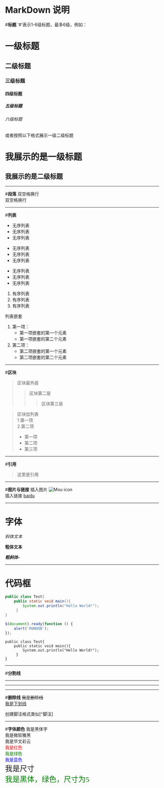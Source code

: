 # MarkDown 说明

#**标题**
‘#’表示1-6级标题，最多6级，例如：
# 一级标题
## 二级标题
### 三级标题
#### 四级标题
##### 五级标题
###### 六级标题

或者按照以下格式展示一级二级标题

我展示的是一级标题
==================

我展示的是二级标题
-----------------
***

#**段落**
双空格换行  
双空格换行

***

#**列表**

* 无序列表
* 无序列表
* 无序列表

+ 无序列表
+ 无序列表
+ 无序列表

- 无序列表
- 无序列表
- 无序列表

1. 有序列表
2. 有序列表
3. 有序列表

列表嵌套
1. 第一项：    
    - 第一项嵌套的第一个元素
    - 第一项嵌套的第二个元素
2. 第二项：
    - 第二项嵌套的第一个元素
    - 第二项嵌套的第二个元素

***
#**区块**
>区块最外层 
>>区块第二层 
>>>区块第三层 
  
> 区块加列表  
> 1.第一项  
> 2.第二项  
> * 第一项 
> * 第二项  
> * 第三项
***

#**引用**
 > 这里是引用
 
*** 
#**图片与链接**
插入图片 ![Mou icon](http://mouapp.com/Mou_128.png)  
插入链接 [baidu](baidu.com)

***
# **字体**
*斜体文本*  

**粗体文本** 
   
***粗斜体-***  
       
***   
# **代码框**

```java
public class Test{
    public static void main(){   
        System.out.println("Hello World!");
     }
}
``` 
```javascript
$(document).ready(function () {
    alert('RUNOOB');
});
```
    public class Test{
        public static void main(){   
            System.out.println("Hello World!");
         }
    }
    

***
#**分割线**

***
---
___

#**删除线**
~~我是删除线~~  
<u>我是下划线</u>  

创建脚注格式类似[^脚注]
***

#**字体颜色**
<font face="黑体">我是黑体字</font>  
<font face="微软雅黑">我是微软雅黑</font>  
<font face="STCAIYUN">我是华文彩云</font>  
<font color=red>我是红色</font>  
<font color=#008000>我是绿色</font>  
<font color=Blue>我是蓝色</font>  
<font size=5>我是尺寸</font>  
<font face="黑体" color=green size=5>我是黑体，绿色，尺寸为5</font>  

